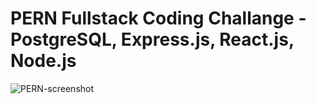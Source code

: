 # PERN Fullstack Coding Challange - PostgreSQL, Express.js, React.js, Node.js

![PERN-screenshot](https://user-images.githubusercontent.com/23553564/78838108-bcd14080-79f5-11ea-841a-dfb0c8c53ba5.png)
